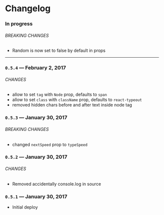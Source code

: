 # Changelog

### In progress

###### BREAKING CHANGES

- Random is now set to false by default in props

---

### `0.5.4` — February 2, 2017

###### CHANGES

- allow to set `tag` with `Node` prop, defaults to `span`
- allow to set `class` with `className` prop, defaults to `react-typeout`
- removed hidden chars before and after text inside node tag

### `0.5.3` — January 30, 2017

###### BREAKING CHANGES

- changed `nextSpeed` prop to `typeSpeed`

### `0.5.2` — January 30, 2017

###### CHANGES

- Removed accidentally console.log in source

### `0.5.1` — January 30, 2017

- Initial deploy
